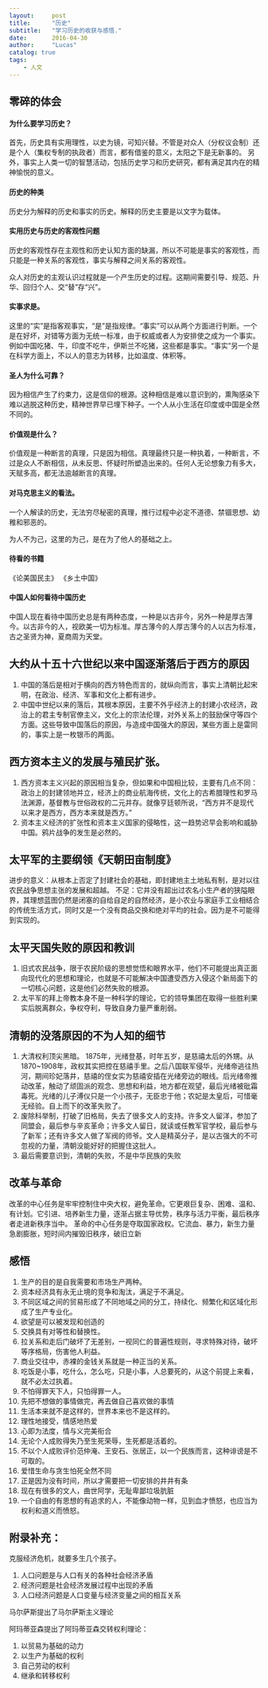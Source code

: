 ```yaml
---
layout:     post
title:      "历史"
subtitle:   "学习历史的收获与感悟."
date:       2016-04-30
author:     "Lucas"
catalog: true
tags:
    - 人文
---
```

## 零碎的体会

#### 为什么要学习历史？
首先，历史具有实用理性，以史为镜，可知兴替。不管是对众人（分权议会制）还是个人（集权专制的执政者）而言，都有借鉴的意义，太阳之下是无新事的。
另外，事实上人类一切的智慧活动，包括历史学习和历史研究，都有满足其内在的精神愉悦的意义。

#### 历史的种类
历史分为解释的历史和事实的历史。解释的历史主要是以文字为载体。

#### 实用历史与历史的客观性问题
历史的客观性存在主观性和历史认知方面的缺漏，所以不可能是事实的客观性，而只能是一种关系的客观性，事实与解释之间关系的客观性。

众人对历史的主观认识过程就是一个产生历史的过程。这期间需要引导、规范、升华、回归个人、交“替”存“兴”。

#### 实事求是。
这里的“实”是指客观事实，“是”是指规律。“事实”可以从两个方面进行判断。一个是在好坏，对错等方面为无统一标准，由于权威或者人为安排使之成为一个事实。例如中国吃猪、牛，印度不吃牛，伊斯兰不吃猪，这些都是事实。“事实”另一个是在科学方面上，不以人的意志为转移，比如温度、体积等。

#### 圣人为什么可靠？
因为相信产生了约束力，这是信仰的根源。这种相信是难以意识到的，熏陶感染下难以逃脱这种历史，精神世界早已埋下种子。一个人从小生活在印度或中国是全然不同的。

#### 价值观是什么？
价值观是一种断言的真理，只是因为相信。真理最终只是一种执着，一种断言，不过是众人不断相信，从未反思、怀疑时所塑造出来的。任何人无论想象力有多大，天赋多高，都无法逾越断言的真理。

#### 对马克思主义的看法。
一个人解读的历史，无法穷尽秘密的真理，推行过程中必定不道德、禁锢思想、幼稚和邪恶的。

为人不为己，这里的为己，是在为了他人的基础之上。

#### 待看的书籍
《论美国民主》
《乡土中国》

#### 中国人如何看待中国历史
中国人现在看待中国历史总是有两种态度，一种是以古非今，另外一种是厚古薄今。以古非今的人，视欧美一切为标准。厚古薄今的人厚古薄今的人以古为标准，古之圣贤为神，夏商周为天堂。

## 大约从十五十六世纪以来中国逐渐落后于西方的原因
1. 中国的落后是相对于横向的西方特色而言的，就纵向而言，事实上清朝比起宋明，在政治、经济、军事和文化上都有进步。
2. 中国中世纪以来的落后，其根本原因，主要不外乎经济上的封建小农经济，政治上的君主专制官僚主义，文化上的宗法伦理，对外关系上的鼓励保守等四个方面。这些导致中国落后的原因，与造成中国强大的原因，某些方面上是雷同的，事实上是一枚银币的两面。

## 西方资本主义的发展与殖民扩张。
1. 西方资本主义兴起的原因相当复杂，但如果和中国相比较，主要有几点不同：政治上的封建领地并立，经济上的商业航海传统，文化上的古希腊理性和罗马法渊源，基督教与世俗政权的二元并存。就像亨廷顿所说，“西方并不是现代以来才是西方，西方本来就是西方。”
2. 资本主义经济的扩张性和资本主义国家的侵略性，这一趋势迟早会影响和威胁中国。鸦片战争的发生是必然的。



## 太平军的主要纲领《天朝田亩制度》
进步的意义：从根本上否定了封建社会的基础，即封建地主土地私有制，是对以往农民战争思想主张的发展和超越。
不足：它并没有超出过农名小生产者的狭隘眼界，其理想蓝图仍然是闭塞的自给自足的自然经济，是小农业与家庭手工业相结合的传统生活方式，同时又是一个没有商品交换和绝对平均的社会。因为是不可能得到实现的。

## 太平天国失败的原因和教训
1. 旧式农民战争，限于农民阶级的思想觉悟和眼界水平，他们不可能提出真正面向现代化的思想和理论，也就是不可能解决中国遭受西方入侵这个新局面下的一切核心问题，这是他们必然失败的根源。
2. 太平军的拜上帝教本身不是一种科学的理论，它的领导集团在取得一些胜利果实后脱离群众，争权夺利，导致自身力量严重削弱。



## 清朝的没落原因的不为人知的细节
1. 大清权利顶尖黑暗。
1875年，光绪登基，时年五岁，是慈禧太后的外甥。从1870~1908年，政权其实把控在慈禧手里。之后八国联军侵华，光绪帝逃往热河，期间珍妃落井，慈禧的侄女实为慈禧安插在光绪旁边的眼线。后光绪帝推动改革，触动了顽固派的观念、思想和利益，地方都在观望，最后光绪被砒霜毒死。光绪的儿子溥仪只是一个小孩子，无臣忠于他；农妃是太皇后，可惜毫无经验。自上而下的改革失败了。
2. 废除科举制，打破了旧格局，失去了很多文人的支持。许多文人留洋，参加了同盟会，最后参与辛亥革命；许多文人留日，就读或任教军官学校，最后参与了新军；还有许多文人做了军阀的师爷。文人是精英分子，是以古强大的不可忽视的力量，清朝没能好好的把握住这批人。
3. 最后需要意识到，清朝的失败，不是中华民族的失败

## 改革与革命
改革的中心任务是牢牢控制住中央大权，避免革命。它更艰巨复杂、困难、温和、有计划。它引进、培养新生力量，逐渐占据主导优势，秩序与活力平衡，最后秩序者走进新秩序当中。
革命的中心任务是夺取国家政权。它流血、暴力，新生力量急剧膨胀，短时间内摧毁旧秩序，破旧立新

## 感悟
1. 生产的目的是自我需要和市场生产两种。
2. 资本经济具有永无止境的竞争和淘汰，满足于不满足。
3. 不同区域之间的贸易形成了不同地域之间的分工，持续化、频繁化和区域化形成了生产专业化。
4. 欲望是可以被发现和创造的
5. 交换具有对等性和替换性。
6. 拉关系和走后门破坏了无差别，一视同仁的普遍性规则，寻求特殊对待，破坏等序格局，伤害他人利益。
7. 商业交往中，赤裸的金钱关系就是一种正当的关系。
8. 吃饭是小事，吃什么，怎么吃，只是小事，人总要死的，从这个前提上来看，就不必太过执着。
9. 不怕得罪天下人，只怕得罪一人。
10. 先把不想做的事情做完，再去做自己喜欢做的事情
11. 生活本来就不是这样的，世界本来也不是这样的。
12. 理性地接受，情感地热爱
13. 心即为法度，情与义完美衔合
14. 无论个人成败得失乃至生死荣辱，生死都是活着的。
15. 不以个人成败评价范仲淹、王安石、张居正，以一个民族而言，这种诽谤是不可取的。
16. 爱惜生命与贪生怕死全然不同
17. 正是因为没有时间，所以才需要把一切安排的井井有条
18. 现在有很多的文人，曲世阿学，无耻卑鄙垃圾肮脏
19. 一个自由的有思想的有追求的人，不能像动物一样，见到血才愤怒，也应当为权利和道义而愤怒。

## 附录补充：
克服经济危机，就要多生几个孩子。
1. 人口问题是与人口有关的各种社会经济矛盾
2. 经济问题是社会经济发展过程中出现的矛盾
3. 人口经济问题是人口变量与经济变量之间的相互关系

马尔萨斯提出了马尔萨斯主义理论

阿玛蒂亚森提出了阿玛蒂亚森交转权利理论：
1. 以贸易为基础的动力
2. 以生产为基础的权利
3. 自己劳动的权利
4. 继承和转移权利